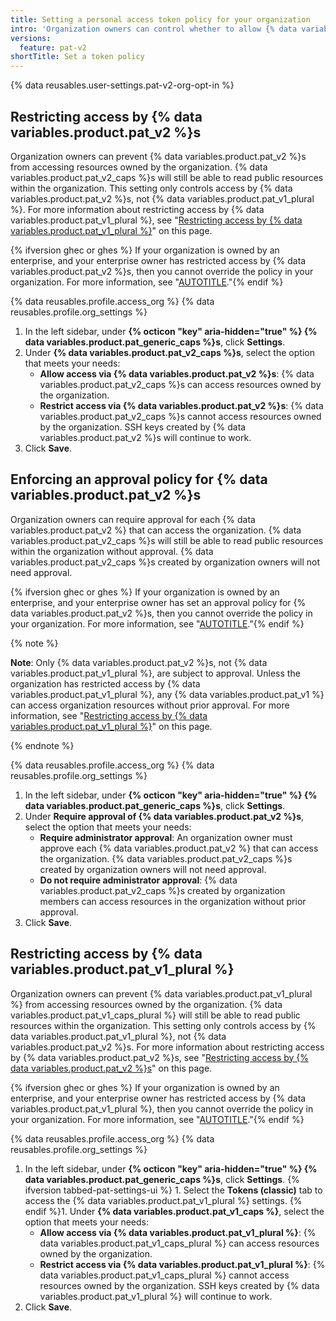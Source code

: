 ```yaml
---
title: Setting a personal access token policy for your organization
intro: 'Organization owners can control whether to allow {% data variables.product.pat_v2 %}s and {% data variables.product.pat_v1_plural %}, and can require approval for {% data variables.product.pat_v2 %}s.'
versions:
  feature: pat-v2
shortTitle: Set a token policy
---
```


{% data reusables.user-settings.pat-v2-org-opt-in %}

## Restricting access by {% data variables.product.pat_v2 %}s

Organization owners can prevent {% data variables.product.pat_v2 %}s from accessing resources owned by the organization. {% data variables.product.pat_v2_caps %}s will still be able to read public resources within the organization. This setting only controls access by {% data variables.product.pat_v2 %}s, not {% data variables.product.pat_v1_plural %}. For more information about restricting access by {% data variables.product.pat_v1_plural %}, see "[Restricting access by {% data variables.product.pat_v1_plural %}](#restricting-access-by-personal-access-tokens-classic)" on this page.

{% ifversion ghec or ghes %} If your organization is owned by an enterprise, and your enterprise owner has restricted access by {% data variables.product.pat_v2 %}s, then you cannot override the policy in your organization. For more information, see "[AUTOTITLE](/admin/policies/enforcing-policies-for-your-enterprise/enforcing-policies-for-personal-access-tokens-in-your-enterprise)."{% endif %}

{% data reusables.profile.access_org %}
{% data reusables.profile.org_settings %}
1. In the left sidebar, under **{% octicon "key" aria-hidden="true" %} {% data variables.product.pat_generic_caps %}s**, click **Settings**.
1. Under **{% data variables.product.pat_v2_caps %}s**, select the option that meets your needs:
   * **Allow access via {% data variables.product.pat_v2 %}s**:  {% data variables.product.pat_v2_caps %}s can access resources owned by the organization.
   * **Restrict access via {% data variables.product.pat_v2 %}s**: {% data variables.product.pat_v2_caps %}s cannot access resources owned by the organization. SSH keys created by {% data variables.product.pat_v2 %}s will continue to work.
1. Click **Save**.

## Enforcing an approval policy for {% data variables.product.pat_v2 %}s

Organization owners can require approval for each {% data variables.product.pat_v2 %} that can access the organization. {% data variables.product.pat_v2_caps %}s will still be able to read public resources within the organization without approval. {% data variables.product.pat_v2_caps %}s created by organization owners will not need approval.

{% ifversion ghec or ghes %} If your organization is owned by an enterprise, and your enterprise owner has set an approval policy for {% data variables.product.pat_v2 %}s, then you cannot override the policy in your organization. For more information, see "[AUTOTITLE](/admin/policies/enforcing-policies-for-your-enterprise/enforcing-policies-for-personal-access-tokens-in-your-enterprise)."{% endif %}

{% note %}

**Note**: Only {% data variables.product.pat_v2 %}s, not {% data variables.product.pat_v1_plural %}, are subject to approval. Unless the organization has restricted access by {% data variables.product.pat_v1_plural %}, any {% data variables.product.pat_v1 %} can access organization resources without prior approval. For more information, see "[Restricting access by {% data variables.product.pat_v1_plural %}](#restricting-access-by-personal-access-tokens-classic)" on this page.

{% endnote %}

{% data reusables.profile.access_org %}
{% data reusables.profile.org_settings %}
1. In the left sidebar, under **{% octicon "key" aria-hidden="true" %} {% data variables.product.pat_generic_caps %}s**, click **Settings**.
1. Under **Require approval of {% data variables.product.pat_v2 %}s**, select the option that meets your needs:
   * **Require administrator approval**: An organization owner must approve each {% data variables.product.pat_v2 %} that can access the organization. {% data variables.product.pat_v2_caps %}s created by organization owners will not need approval.
   * **Do not require administrator approval**: {% data variables.product.pat_v2_caps %}s created by organization members can access resources in the organization without prior approval.
1. Click **Save**.

## Restricting access by {% data variables.product.pat_v1_plural %}

Organization owners can prevent {% data variables.product.pat_v1_plural %} from accessing resources owned by the organization. {% data variables.product.pat_v1_caps_plural %} will still be able to read public resources within the organization. This setting only controls access by {% data variables.product.pat_v1_plural %}, not {% data variables.product.pat_v2 %}s. For more information about restricting access by {% data variables.product.pat_v2 %}s, see "[Restricting access by {% data variables.product.pat_v2 %}s](#restricting-access-by-fine-grained-personal-access-tokens)" on this page.

{% ifversion ghec or ghes %} If your organization is owned by an enterprise, and your enterprise owner has restricted access by {% data variables.product.pat_v1_plural %}, then you cannot override the policy in your organization. For more information, see "[AUTOTITLE](/admin/policies/enforcing-policies-for-your-enterprise/enforcing-policies-for-personal-access-tokens-in-your-enterprise)."{% endif %}

{% data reusables.profile.access_org %}
{% data reusables.profile.org_settings %}
1. In the left sidebar, under **{% octicon "key" aria-hidden="true" %} {% data variables.product.pat_generic_caps %}s**, click **Settings**.
{% ifversion tabbed-pat-settings-ui %} 1. Select the **Tokens (classic)** tab to access the {% data variables.product.pat_v1_plural %} settings.
{% endif %}1. Under **{% data variables.product.pat_v1_caps %}**, select the option that meets your needs:
   * **Allow access via {% data variables.product.pat_v1_plural %}**: {% data variables.product.pat_v1_caps_plural %} can access resources owned by the organization.
   * **Restrict access via {% data variables.product.pat_v1_plural %}**: {% data variables.product.pat_v1_caps_plural %} cannot access resources owned by the organization. SSH keys created by {% data variables.product.pat_v1_plural %} will continue to work.
1. Click **Save**.
